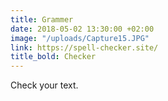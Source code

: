 ```yaml
---
title: Grammer
date: 2018-05-02 13:30:00 +02:00
image: "/uploads/Capture15.JPG"
link: https://spell-checker.site/
title_bold: Checker
---
```


Check your text.